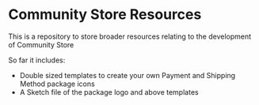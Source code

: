 # Community Store Resources

This is a repository to store broader resources relating to the development of Community Store

So far it includes:

- Double sized templates to create your own Payment and Shipping Method package icons
- A Sketch file of the package logo and above templates
